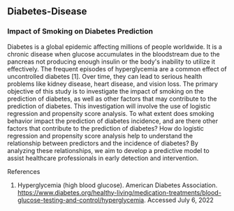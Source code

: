 ## Diabetes-Disease
### Impact of Smoking on Diabetes Prediction 

Diabetes is a global epidemic affecting millions of people worldwide. It is a chronic disease when glucose accumulates in the bloodstream due to the pancreas not producing enough insulin or the body's inability to utilize it effectively. The frequent episodes of hyperglycemia are a common effect of uncontrolled diabetes [1]. Over time, they can lead to serious health problems like kidney disease, heart disease, and vision loss.
The primary objective of this study is to investigate the impact of smoking on the prediction of diabetes, as well as other factors that may contribute to the prediction of diabetes. This investigation will involve the use of logistic regression and propensity score analysis. To what extent does smoking behavior impact the prediction of diabetes incidence, and are there other factors that contribute to the prediction of diabetes? How do logistic regression and propensity score analysis help to understand the relationship between predictors and the incidence of diabetes? By analyzing these relationships, we aim to develop a predictive model to assist healthcare professionals in early detection and intervention.

References
1. Hyperglycemia (high blood glucose). American Diabetes Association. https://www.diabetes.org/healthy-living/medication-treatments/blood-glucose-testing-and-control/hyperglycemia. Accessed July 6, 2022 
